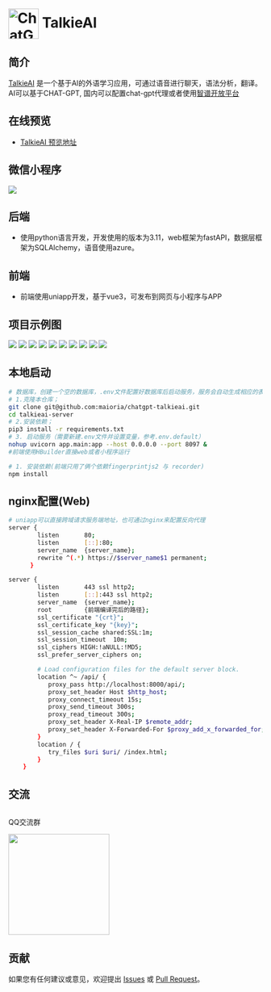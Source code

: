 # <img src="https://qiniu.prejade.com/1597936949107363840/talkie/icon.png" width="60px" align="center" alt="ChatGPT-TalkieAI icon"> TalkieAI

## 简介
[TalkieAI](https://github.com/maioria/chatgpt-talkieai) 是一个基于AI的外语学习应用，可通过语音进行聊天，语法分析，翻译。
AI可以基于CHAT-GPT, 国内可以配置chat-gpt代理或者使用[智谱开放平台](https://open.bigmodel.cn/)
## 在线预览

- [TalkieAI 预览地址](https://talkie.prejade.com/)

## 微信小程序
![](https://aitake-saas-qiniu.sciotech.cn/aitake-ai/gh_8f98368aa102_258.jpg)  

## 后端
- 使用python语言开发，开发使用的版本为3.11，web框架为fastAPI，数据层框架为SQLAlchemy，语音使用azure。
## 前端
- 前端使用uniapp开发，基于vue3，可发布到网页与小程序与APP

## 项目示例图
![](https://qiniu.prejade.com/1597936949107363840/talkie/example_2.0/login.jpg)
![](https://qiniu.prejade.com/1597936949107363840/talkie/example_2.0/switch-roles.jpg)
![](https://qiniu.prejade.com/1597936949107363840/talkie/example_2.0/index.jpg)
![](https://qiniu.prejade.com/1597936949107363840/talkie/example_2.0/topic-detail.jpg)
![](https://qiniu.prejade.com/1597936949107363840/talkie/example_2.0/chat.jpg)
![](https://qiniu.prejade.com/1597936949107363840/talkie/example_2.0/chat-settings.jpg)
![](https://qiniu.prejade.com/1597936949107363840/talkie/example_2.0/chat-prompt.jpg)
![](https://qiniu.prejade.com/1597936949107363840/talkie/example_2.0/pronunciation.jpg)
![](https://qiniu.prejade.com/1597936949107363840/talkie/example_2.0/select-language.jpg)
![](https://qiniu.prejade.com/1597936949107363840/talkie/example_2.0/my.jpg)
## 本地启动
```bash
# 数据库，创建一个空的数据库，.env文件配置好数据库后启动服务，服务会自动生成相应的表，并且加载默认数据
# 1.克隆本仓库；
git clone git@github.com:maioria/chatgpt-talkieai.git
cd talkieai-server
# 2.安装依赖；
pip3 install -r requirements.txt
# 3. 启动服务（需要新建.env文件并设置变量，参考.env.default）
nohup uvicorn app.main:app --host 0.0.0.0 --port 8097 &
#前端使用HBuilder直接web或者小程序运行

# 1. 安装依赖(前端只用了俩个依赖fingerprintjs2 与 recorder)
npm install
```

## nginx配置(Web)
```bash
# uniapp可以直接跨域请求服务端地址，也可通过nginx来配置反向代理
server {
        listen       80;
        listen       [::]:80;
        server_name  {server_name};
        rewrite ^(.*) https://$server_name$1 permanent;
      }

server {
        listen       443 ssl http2;
        listen       [::]:443 ssl http2;
        server_name  {server_name};
        root         {前端编译完后的路径};
        ssl_certificate "{crt}";
        ssl_certificate_key "{key}";
        ssl_session_cache shared:SSL:1m;
        ssl_session_timeout  10m;
        ssl_ciphers HIGH:!aNULL:!MD5;
        ssl_prefer_server_ciphers on;

        # Load configuration files for the default server block.
        location ^~ /api/ {
           proxy_pass http://localhost:8000/api/;
           proxy_set_header Host $http_host;
           proxy_connect_timeout 15s;
           proxy_send_timeout 300s;
           proxy_read_timeout 300s;
           proxy_set_header X-Real-IP $remote_addr;
           proxy_set_header X-Forwarded-For $proxy_add_x_forwarded_for;
        }
        location / {
           try_files $uri $uri/ /index.html;
        }
    }
```
## 交流
  <div style="display:flex;">
  	<div style="padding-right:24px;">
  		<p>QQ交流群</p>
      <img src="https://qiniu.prejade.com/1597936949107363840/talkie/WechatIMG158.jpg" style="width:200px" />
  	</div>
  </div>

## 贡献
如果您有任何建议或意见，欢迎提出 [Issues](https://github.com/maioria/chatgpt-talkieai/issues) 或 [ Pull Request](https://github.com/maioria/chatgpt-talkieai/pulls)。
